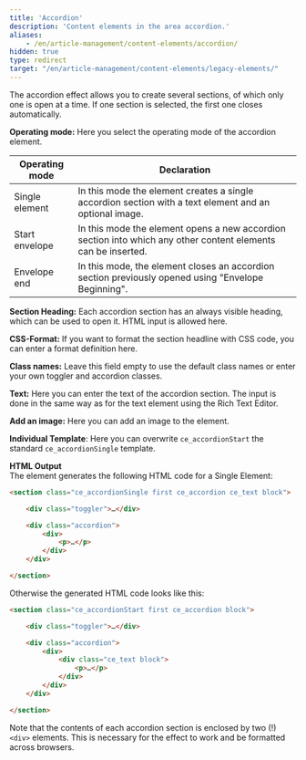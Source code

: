 ```yaml
---
title: 'Accordion'
description: 'Content elements in the area accordion.'
aliases:
    - /en/article-management/content-elements/accordion/
hidden: true
type: redirect
target: "/en/article-management/content-elements/legacy-elements/"
---
```



The accordion effect allows you to create several sections, of which only one is open at a time. If one section is selected, the first one closes automatically.

**Operating mode:** Here you select the operating mode of the accordion element.

| Operating mode | Declaration |
| -------------- | ----------- |
| Single element | In this mode the element creates a single accordion section with a text element and an optional image. |
| Start envelope | In this mode the element opens a new accordion section into which any other content elements can be inserted. |
| Envelope end | In this mode, the element closes an accordion section previously opened using "Envelope Beginning". |

**Section Heading:** Each accordion section has an always visible heading, which can be used to open it. HTML input is allowed here.

**CSS-Format:** If you want to format the section headline with CSS code, you can enter a format definition here.

**Class names:** Leave this field empty to use the default class names or enter your own toggler and accordion classes.

**Text:** Here you can enter the text of the accordion section. The input is done in the same way as for the text element using the Rich Text Editor.

**Add an image:** Here you can add an image to the element.

**Individual Template**: Here you can overwrite `ce_accordionStart` the standard `ce_accordionSingle` template.

**HTML Output**  
The element generates the following HTML code for a Single Element:

```html
<section class="ce_accordionSingle first ce_accordion ce_text block">

    <div class="toggler">…</div>

    <div class="accordion">
        <div>
            <p>…</p>
        </div>
    </div>

</section>
```

Otherwise the generated HTML code looks like this:

```html
<section class="ce_accordionStart first ce_accordion block">

    <div class="toggler">…</div>

    <div class="accordion">
        <div>
            <div class="ce_text block">
                <p>…</p> 
            </div>
        </div>
    </div>

</section>
```

Note that the contents of each accordion section is enclosed by two (!) `<div>` elements. This is necessary for the effect to work and be formatted across browsers.